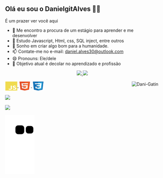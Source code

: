 ## Olá eu sou o DanielgitAlves 🧑🏻
 É um prazer ver você aqui 

- 🔭 Me encontro a procura de um estágio para aprender e me desenvolver
- 🌱 Estudo Javascript, Html, css, SQL inject, entre outros
- 🌟 Sonho em criar algo bom para a humanidade.
- 📫 Contate-me no e-mail: daniel.alves30@outlook.com
- 😄 Pronouns: Ele/dele
- 🚀 Objetivo atual é decolar no aprendizado e profissão 
<div align="center">
  <a href="https://github.com/DanielgitAlves">
  <img height="180em" src="https://github-readme-stats.vercel.app/api?username=DanielgitAlves&show_icons=true&theme=dark&include_all_commits=true&count_private=true"/>
  <img height="180em" src="https://github-readme-stats.vercel.app/api/top-langs/?username=DanielgitAlves&layout=compact&langs_count=7&theme=dark"/>
</div>
<div style="display: inline_block"><br>
  <img align="center" alt="Dani-Js" height="30" width="40" src="https://raw.githubusercontent.com/devicons/devicon/master/icons/javascript/javascript-plain.svg">
  <img align="center" alt="Dani-HTML" height="30" width="40" src="https://raw.githubusercontent.com/devicons/devicon/master/icons/html5/html5-original.svg">
  <img align="center" alt="Dani-CSS" height="30" width="40" src="https://raw.githubusercontent.com/devicons/devicon/master/icons/css3/css3-original.svg">
  <img align="right" alt="Dani-Gatin" height="90" width="90" src= https://www.alura.com.br/artigos/assets/como-criar-um-readme-para-seu-perfil-github/imagem14.gif
 <div>
  
  <a href="https://www.instagram.com/daniel_alves_sou/" target="_blank"><img src="https://img.shields.io/badge/-Instagram-%23E4405F?style=for-the-badge&logo=instagram&logoColor=white" target="_blank"></a>

  <a href="https://www.linkedin.com/in/daniel-2725/" target="_blank"><img src="https://img.shields.io/badge/-LinkedIn-%230077B5?style=for-the-badge&logo=linkedin&logoColor=white" target="_blank"></a> 

![Snake animation](https://github.com/DanielgitAlves/DanielgitAlves/blob/output/github-contribution-grid-snake.svg)
